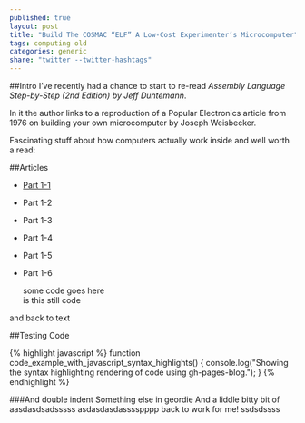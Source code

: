 ```yaml
---
published: true
layout: post
title: "Build The COSMAC “ELF” A Low-Cost Experimenter’s Microcomputer"
tags: computing old
categories: generic
share: "twitter --twitter-hashtags"
---
```




<div class="toc"></div>

##Intro
I’ve recently had a chance to start to re-read *Assembly Language Step-by-Step (2nd Edition) by Jeff Duntemann*.

In it the author links to a reproduction of a Popular Electronics article from 1976 on building your own microcomputer by Joseph Weisbecker.

Fascinating stuff about how computers actually work inside and well worth a read:

##Articles
- [Part 1-1](http://incolor.inetnebr.com/bill_r/elf/html/elf-1-33.htm)
- Part 1-2
- Part 1-3
- Part 1-4
- Part 1-5
- Part 1-6

  some code goes here  
    is this still code  
    <?php>

and back to text

##Testing Code

{% highlight javascript %}
function code_example_with_javascript_syntax_highlights() {
  console.log("Showing the syntax highlighting rendering of code using gh-pages-blog.");
}
{% endhighlight %}

###And double indent
Something else in geordie
And a liddle bitty bit of
aasdasdsadsssss
asdasdasdasssspppp
back to work for me!
ssdsdssss
